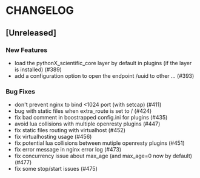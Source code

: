 # CHANGELOG

## [Unreleased]

### New Features

- load the pythonX_scientific_core layer by default in plugins (if the layer is installed) (#389)
- add a configuration option to open the endpoint /uuid to other … (#393)

### Bug Fixes

- don't prevent nginx to bind <1024 port (with setcap) (#411)
- bug with static files when extra_route is set to / (#424)
- fix bad comment in boostrapped config.ini for plugins (#435)
- avoid lua collisions with multiple openresty plugins (#447)
- fix static files routing with virtualhost (#452)
- fix virtualhosting usage (#456)
- fix potential lua collisions between mutiple openresty plugins (#451)
- fix error message in nginx error log (#473)
- fix concurrency issue about max_age (and max_age=0 now by default) (#477)
- fix some stop/start issues (#475)


